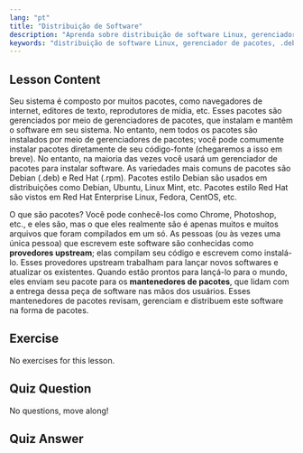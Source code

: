 ```yaml
---
lang: "pt"
title: "Distribuição de Software"
description: "Aprenda sobre distribuição de software Linux, gerenciadores de pacotes e tipos de pacotes como .deb e .rpm. Entenda como o software é gerenciado em sistemas Linux."
keywords: "distribuição de software Linux, gerenciador de pacotes, .deb, .rpm, pacotes Linux, Linux para iniciantes, tutorial Linux, instalação de software"
---
```


## Lesson Content

Seu sistema é composto por muitos pacotes, como navegadores de internet, editores de texto, reprodutores de mídia, etc. Esses pacotes são gerenciados por meio de gerenciadores de pacotes, que instalam e mantêm o software em seu sistema. No entanto, nem todos os pacotes são instalados por meio de gerenciadores de pacotes; você pode comumente instalar pacotes diretamente de seu código-fonte (chegaremos a isso em breve). No entanto, na maioria das vezes você usará um gerenciador de pacotes para instalar software. As variedades mais comuns de pacotes são Debian (.deb) e Red Hat (.rpm). Pacotes estilo Debian são usados em distribuições como Debian, Ubuntu, Linux Mint, etc. Pacotes estilo Red Hat são vistos em Red Hat Enterprise Linux, Fedora, CentOS, etc.

O que são pacotes? Você pode conhecê-los como Chrome, Photoshop, etc., e eles são, mas o que eles realmente são é apenas muitos e muitos arquivos que foram compilados em um só. As pessoas (ou às vezes uma única pessoa) que escrevem este software são conhecidas como **provedores upstream**; elas compilam seu código e escrevem como instalá-lo. Esses provedores upstream trabalham para lançar novos softwares e atualizar os existentes. Quando estão prontos para lançá-lo para o mundo, eles enviam seu pacote para os **mantenedores de pacotes**, que lidam com a entrega dessa peça de software nas mãos dos usuários. Esses mantenedores de pacotes revisam, gerenciam e distribuem este software na forma de pacotes.

## Exercise

No exercises for this lesson.

## Quiz Question

No questions, move along!

## Quiz Answer
